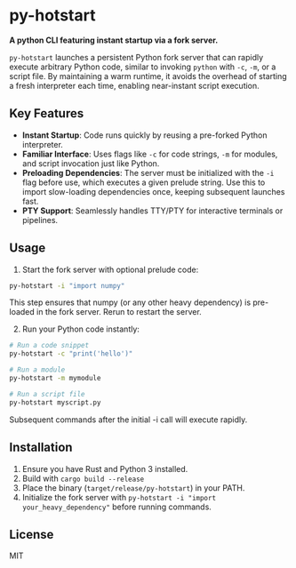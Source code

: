 # py-hotstart

**A python CLI featuring instant startup via a fork server.**

`py-hotstart` launches a persistent Python fork server that can rapidly execute arbitrary Python code, similar to invoking `python` with `-c`, `-m`, or a script file. By maintaining a warm runtime, it avoids the overhead of starting a fresh interpreter each time, enabling near-instant script execution.

## Key Features

- **Instant Startup**: Code runs quickly by reusing a pre-forked Python interpreter.
- **Familiar Interface**: Uses flags like `-c` for code strings, `-m` for modules, and script invocation just like Python.
- **Preloading Dependencies**: The server must be initialized with the `-i` flag before use, which executes a given prelude string. Use this to import slow-loading dependencies once, keeping subsequent launches fast.
- **PTY Support**: Seamlessly handles TTY/PTY for interactive terminals or pipelines.

## Usage

1. Start the fork server with optional prelude code:

```bash
py-hotstart -i "import numpy"
```

This step ensures that numpy (or any other heavy dependency) is pre-loaded in the fork server. Rerun to restart the server.

2. Run your Python code instantly:

```bash
# Run a code snippet
py-hotstart -c "print('hello')"

# Run a module
py-hotstart -m mymodule

# Run a script file
py-hotstart myscript.py
```

Subsequent commands after the initial -i call will execute rapidly.

## Installation

1. Ensure you have Rust and Python 3 installed.
2. Build with `cargo build --release`
3. Place the binary (`target/release/py-hotstart`) in your PATH.
4. Initialize the fork server with `py-hotstart -i "import your_heavy_dependency"` before running commands.

## License

MIT
